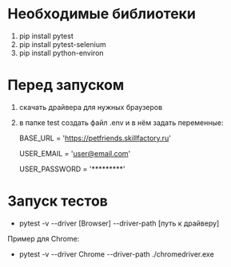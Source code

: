 # Необходимые библиотеки

1. pip install pytest
2. pip install pytest-selenium
3. pip install python-environ

# Перед запуском

1. скачать драйвера для нужных браузеров
2. в папке test создать файл .env и в нём задать переменные:

   BASE_URL = 'https://petfriends.skillfactory.ru'

   USER_EMAIL = 'user@email.com'

   USER_PASSWORD = '*********'

# Запуск тестов

- pytest -v --driver [Browser] --driver-path [путь к драйверу]

Пример для Chrome:

- pytest -v --driver Chrome --driver-path ./chromedriver.exe
